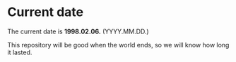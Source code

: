 # Current date

The current date is **1998.02.06.** (YYYY.MM.DD.)

This repository will be good when the world ends, so we will know how long it lasted.
